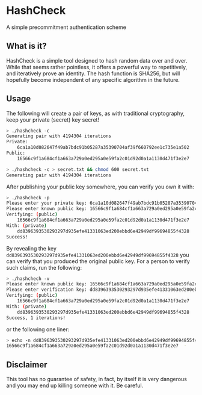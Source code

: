 # HashCheck

A simple precommitment authentication scheme

## What is it?

HashCheck is a simple tool designed to hash random data over and over. While that seems rather pointless, it offers a powerful way to repetitively, and iteratively prove an identity. The hash function is SHA256, but will hopefully become independent of any specific algorithm in the future.

## Usage

The following will create a pair of keys, as with traditional cryptography, keep your private (secret) key secret! 

```bash
> ./hashcheck -c           
Generating pair with 4194304 iterations
Private:
	6ca1a10d082647f49ab7bdc91b05287a35390704af39f660792ee1c735e1a502
Public:
	16566c9f1a684cf1a663a729a0ed295a0e59fa2c01d92d0a1a1130d471f3e2e7

> ./hashcheck -c > secret.txt && chmod 600 secret.txt
Generating pair with 4194304 iterations
```
After publishing your public key somewhere, you can verify you own it with:

```bash
> ./hashcheck -p
Please enter your private key: 6ca1a10d082647f49ab7bdc91b05287a35390704af39f660792ee1c735e1a502
Please enter known public key: 16566c9f1a684cf1a663a729a0ed295a0e59fa2c01d92d0a1a1130d471f3e2e7
Verifying: (public)
	16566c9f1a684cf1a663a729a0ed295a0e59fa2c01d92d0a1a1130d471f3e2e7
With: (private)
	dd8396393530293297d935efe41331063ed200ebbd6e42949df99694855f4328
Success!
```

By revealing the key `dd8396393530293297d935efe41331063ed200ebbd6e42949df99694855f4328` you can verify that you produced the original public key. For a person to verify such claims, run the following:

```bash
> ./hashchech -v
Please enter known public key: 16566c9f1a684cf1a663a729a0ed295a0e59fa2c01d92d0a1a1130d471f3e2e7
Please enter verification key: dd8396393530293297d935efe41331063ed200ebbd6e42949df99694855f4328
Verifying: (public)
	16566c9f1a684cf1a663a729a0ed295a0e59fa2c01d92d0a1a1130d471f3e2e7
With: (private)
	dd8396393530293297d935efe41331063ed200ebbd6e42949df99694855f4328
Success, 1 iterations!
```

or the following one liner:

```bash
> echo -n dd8396393530293297d935efe41331063ed200ebbd6e42949df99694855f4328 | xxd -r -p | sha256sum
16566c9f1a684cf1a663a729a0ed295a0e59fa2c01d92d0a1a1130d471f3e2e7  -
```

## Disclaimer

This tool has no guarantee of safety, in fact, by itself it is very dangerous and you may end up killing someone with it. Be careful. 
